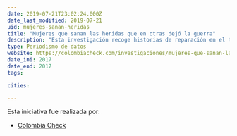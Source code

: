```yaml
---
date: 2019-07-21T23:02:24.000Z
date_last_modified: 2019-07-21
uid: mujeres-sanan-heridas
title: "Mujeres que sanan las heridas que en otras dejó la guerra"
description: "Esta investigación recoge historias de reparación en el tema de violencia sexual a mujeres en el marco del conflicto armado colombiano."
type: Periodismo de datos
website: https://colombiacheck.com/investigaciones/mujeres-que-sanan-las-heridas-que-en-otras-dejo-la-guerra.html
date_ini: 2017
date_end: 2017
tags:

cities: 

---
```


Esta iniciativa fue realizada por:

- [Colombia Check](/i/colombia-check.html)
